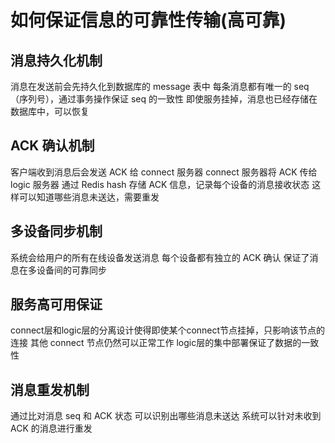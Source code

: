 # 如何保证信息的可靠性传输(高可靠)

## 消息持久化机制

消息在发送前会先持久化到数据库的 message 表中
每条消息都有唯一的 seq（序列号），通过事务操作保证 seq 的一致性
即使服务挂掉，消息也已经存储在数据库中，可以恢复

## ACK 确认机制

客户端收到消息后会发送 ACK 给 connect 服务器
connect 服务器将 ACK 传给 logic 服务器
通过 Redis hash 存储 ACK 信息，记录每个设备的消息接收状态
这样可以知道哪些消息未送达，需要重发

## 多设备同步机制

系统会给用户的所有在线设备发送消息
每个设备都有独立的 ACK 确认
保证了消息在多设备间的可靠同步

## 服务高可用保证

connect层和logic层的分离设计使得即使某个connect节点挂掉，只影响该节点的连接
其他 connect 节点仍然可以正常工作
logic层的集中部署保证了数据的一致性

## 消息重发机制

通过比对消息 seq 和 ACK 状态
可以识别出哪些消息未送达
系统可以针对未收到 ACK 的消息进行重发
